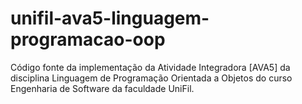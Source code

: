 # unifil-ava5-linguagem-programacao-oop
Código fonte da implementação da Atividade Integradora [AVA5] da disciplina Linguagem de Programação Orientada a Objetos do curso Engenharia de Software da faculdade UniFil. 
